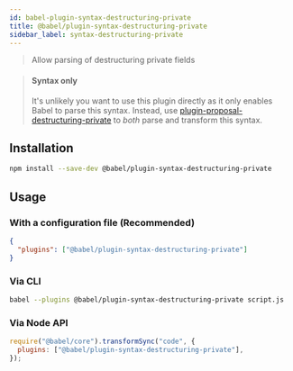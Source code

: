 ```yaml
---
id: babel-plugin-syntax-destructuring-private
title: @babel/plugin-syntax-destructuring-private
sidebar_label: syntax-destructuring-private
---
```


> Allow parsing of destructuring private fields

> #### Syntax only
>
> It's unlikely you want to use this plugin directly as it only enables Babel to parse this syntax. Instead, use [plugin-proposal-destructuring-private](plugin-proposal-destructuring-private.md) to _both_ parse and transform this syntax.

## Installation

```sh
npm install --save-dev @babel/plugin-syntax-destructuring-private
```

## Usage

### With a configuration file (Recommended)

```json
{
  "plugins": ["@babel/plugin-syntax-destructuring-private"]
}
```

### Via CLI

```sh
babel --plugins @babel/plugin-syntax-destructuring-private script.js
```

### Via Node API

```javascript
require("@babel/core").transformSync("code", {
  plugins: ["@babel/plugin-syntax-destructuring-private"],
});
```

